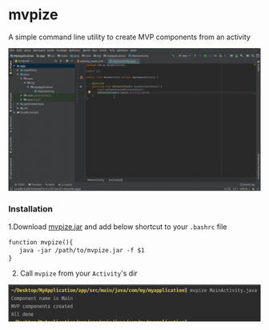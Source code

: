 # mvpize
A simple command line utility to create MVP components from an activity

![demo](demo.gif)

### Installation

 1.Download [mvpize.jar](mvpize.jar) and add below shortcut to your `.bashrc` file
 
 ```
 function mvpize(){
 	java -jar /path/to/mvpize.jar -f $1
 }
```
 2. Call `mvpize` from your `Activity`'s dir
 
   ![demo_exec](demo_exec.png)

